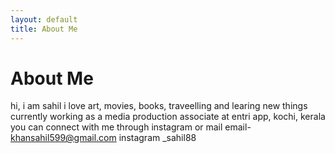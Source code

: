 ```yaml
---
layout: default
title: About Me
---
```


# About Me
  
hi, i am sahil
i love art, movies, books, traveelling and learing new things
currently working as a media production associate at entri app, kochi, kerala
you can connect with me through instagram or mail 
email- khansahil599@gmail.com
instagram _sahil88

